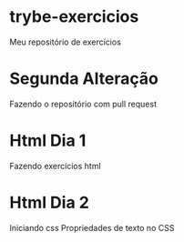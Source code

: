 # trybe-exercicios
Meu repositório de exercícios

# Segunda Alteração
Fazendo o repositório com pull request

# Html Dia 1
Fazendo exercícios html

# Html Dia 2
Iniciando css
Propriedades de texto no CSS
